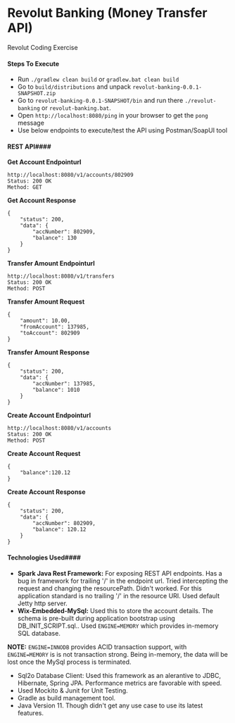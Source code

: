 # Revolut Banking (Money Transfer API)

Revolut Coding Exercise


#### Steps To Execute ####

* Run `./gradlew clean build` or `gradlew.bat clean build`
* Go to `build/distributions` and unpack `revolut-banking-0.0.1-SNAPSHOT.zip`
* Go to `revolut-banking-0.0.1-SNAPSHOT/bin` and run there `./revolut-banking` or `revolut-banking.bat`. 
* Open `http://localhost:8080/ping` in your browser to get the `pong` message
* Use below endpoints to execute/test the API using Postman/SoapUI tool

#### REST API#### 

**Get Account Endpointurl**

```
http://localhost:8080/v1/accounts/802909
Status: 200 OK
Method: GET
```

**Get Account Response**

```
{
    "status": 200,
    "data": {
        "accNumber": 802909,
        "balance": 130
    }
}
```

**Transfer Amount Endpointurl**

```
http://localhost:8080/v1/transfers
Status: 200 OK
Method: POST
```

**Transfer Amount Request**

```
{
    "amount": 10.00,
    "fromAccount": 137985,
    "toAccount": 802909
}
```

**Transfer Amount Response**

```
{
    "status": 200,
    "data": {
        "accNumber": 137985,
        "balance": 1010
    }
}

```
**Create Account Endpointurl**

```
http://localhost:8080/v1/accounts
Status: 200 OK
Method: POST
```

**Create Account Request**

```
{
	"balance":120.12
}
```

**Create Account Response**

```
{
    "status": 200,
    "data": {
        "accNumber": 802909,
        "balance": 120.12
    }
}
```

#### Technologies Used####
* **Spark Java Rest Framework:**
For exposing REST API endpoints. Has a bug in framework for trailing '/' in the endpoint url. Tried intercepting the request and changing the resourcePath. Didn't worked. For this application standard is no trailing '/' in the resource URI. Used default Jetty http server. 
* **Wix-Embedded-MySql:** Used this to store the account details. The schema is pre-built during application bootstrap using DB_INIT_SCRIPT.sql.. Used `ENGINE=MEMORY` which provides in-memory SQL database.
 
**NOTE:**  `ENGINE=INNODB` provides ACID transaction support, with `ENGINE=MEMORY` is is not transaction strong. Being in-memory, the data will be lost once the MySql process is terminated. 
* Sql2o Database Client: Used this framework as an alerantive to JDBC, Hibernate, Spring JPA. Performance metrics are favorable with speed.
* Used Mockito & Junit for Unit Testing.
* Gradle as build management tool.
* Java Version 11. Though didn't get any use case to use its latest features.